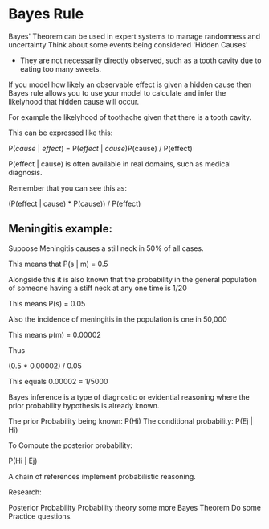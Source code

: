 # Bayes Rule 

Bayes' Theorem can be used in expert systems to manage randomness and uncertainty 
Think about some events being considered 'Hidden Causes'
  - They are not necessarily directly observed, such as a tooth cavity due to eating too many sweets. 

If you model how likely an observable effect is given a hidden cause then Bayes rule allows you to use your model to calculate and infer the likelyhood that hidden cause will occur. 

For example the likelyhood of toothache given that there is a tooth cavity. 

This can be expressed like this: 

P(*cause* | *effect*) = P(*effect* | *cause*)P(cause) / P(effect)

P(effect | cause) is often available in real domains, such as medical diagnosis. 

Remember that you can see this as: 

(P(effect | cause) * P(cause)) / P(effect)

## Meningitis example: 

Suppose Meningitis causes a still neck in 50% of all cases.

This means that P(s | m) = 0.5 

Alongside this it is also known that the probability in the general population of someone having a stiff neck at any one time is 1/20

This means P(s) = 0.05

Also the incidence of meningitis in the population is one in 50,000 

This means p(m) = 0.00002

Thus 

(0.5 * 0.00002) / 0.05

This equals 0.00002 = 1/5000

Bayes inference is a type of diagnostic or evidential reasoning where the prior probability hypothesis is already known.

The prior Probability being known: P(Hi)
The conditional probability: P(Ej | Hi) 

To Compute the posterior probability: 

P(Hi | Ej) 

A chain of references implement probabilistic reasoning. 

Research: 

Posterior Probability
Probability theory some more
Bayes Theorem 
Do some Practice questions.

